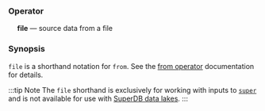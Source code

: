 ### Operator

&emsp; **file** &mdash; source data from a file

### Synopsis

`file` is a shorthand notation for `from`. See the [from operator](from) documentation for details.

:::tip Note
The `file` shorthand is exclusively for working with inputs to
[`super`](../../commands/super.md) and is not available for use with [SuperDB data lakes](../../commands/super-db.md).
:::
